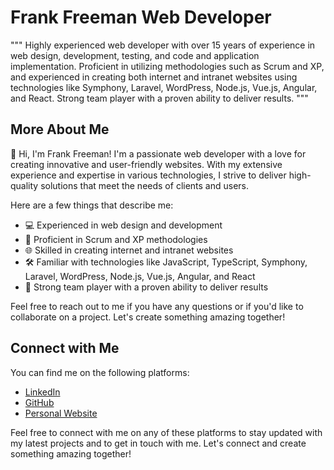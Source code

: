 # Frank Freeman Web Developer

"""
Highly experienced web developer with over 15 years of experience in web design, development, testing, and code and application implementation. Proficient in utilizing methodologies such as Scrum and XP, and experienced in creating both internet and intranet websites using technologies like Symphony, Laravel, WordPress, Node.js, Vue.js, Angular, and React. Strong team player with a proven ability to deliver results.
"""

## More About Me

👋 Hi, I'm Frank Freeman! I'm a passionate web developer with a love for creating innovative and user-friendly websites. With my extensive experience and expertise in various technologies, I strive to deliver high-quality solutions that meet the needs of clients and users.

Here are a few things that describe me:

- 💻 Experienced in web design and development
- 🚀 Proficient in Scrum and XP methodologies
- 🌐 Skilled in creating internet and intranet websites
- 🛠️ Familiar with technologies like JavaScript, TypeScript, Symphony, Laravel, WordPress, Node.js, Vue.js, Angular, and React
- 🤝 Strong team player with a proven ability to deliver results

Feel free to reach out to me if you have any questions or if you'd like to collaborate on a project. Let's create something amazing together!

## Connect with Me

You can find me on the following platforms:

- [LinkedIn](https://www.linkedin.com/in/frank-renato-freeman-lopez-32840b60)
- [GitHub](https://github.com/figuitiko)
- [Personal Website](https://portfolio-ffreeman.vercel.app)

Feel free to connect with me on any of these platforms to stay updated with my latest projects and to get in touch with me. Let's connect and create something amazing together!

